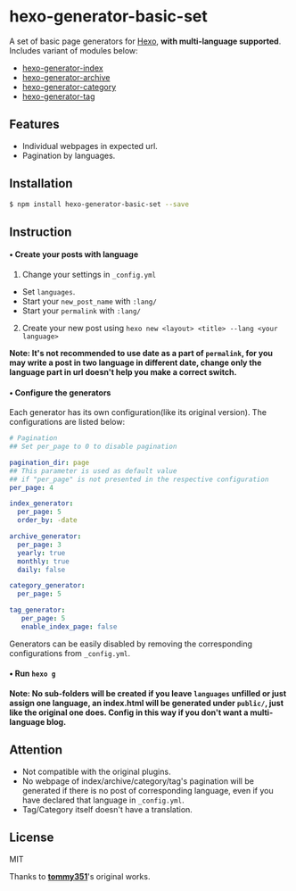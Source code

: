 # hexo-generator-basic-set


A set of basic page generators for [Hexo], **with multi-language supported**.
Includes variant of modules below:
+ [hexo-generator-index]
+ [hexo-generator-archive]
+ [hexo-generator-category]
+ [hexo-generator-tag]

## Features

+ Individual webpages in expected url.
+ Pagination by languages.

## Installation

``` bash
$ npm install hexo-generator-basic-set --save
```

## Instruction

#### • Create your posts with language
1. Change your settings in `_config.yml`
  + Set `languages`.
  + Start your `new_post_name` with `:lang/`
  + Start your `permalink` with `:lang/`
2. Create your new post using `hexo new <layout> <title> --lang <your language>`

**Note: It's not recommended to use date as a part of `permalink`, for you may write a post in two language in different date, change only the language part in url doesn't help you make a correct switch.**

#### • Configure the generators
Each generator has its own configuration(like its original version).
The configurations are listed below:

``` yaml
# Pagination
## Set per_page to 0 to disable pagination

pagination_dir: page
## This parameter is used as default value
## if "per_page" is not presented in the respective configuration
per_page: 4

index_generator:
  per_page: 5
  order_by: -date

archive_generator:
  per_page: 3
  yearly: true
  monthly: true
  daily: false

category_generator:
  per_page: 5

tag_generator:
   per_page: 5
   enable_index_page: false
```

Generators can be easily disabled by removing the corresponding configurations from `_config.yml`.

#### • Run `hexo g`

**Note: No sub-folders will be created if you leave `languages` unfilled or just assign one language, an index.html will be generated under `public/`, just like the original one does. Config in this way if you don't want a multi-language blog.**

## Attention

+ Not compatible with the original plugins.
+ No webpage of index/archive/category/tag's pagination will be generated if there is no post of corresponding language, even if you have declared that language in `_config.yml`.
+ Tag/Category itself doesn't have a translation.

## License

MIT

Thanks to **[tommy351]**'s original works.

[Hexo]:                    http://hexo.io/
[hexo-generator-index]:    https://github.com/hexojs/hexo-generator-index
[hexo-generator-archive]:  https://github.com/hexojs/hexo-generator-archive
[hexo-generator-category]: https://github.com/hexojs/hexo-generator-category
[hexo-generator-tag]:      https://github.com/hexojs/hexo-generator-tag
[tommy351]:                https://github.com/tommy351
